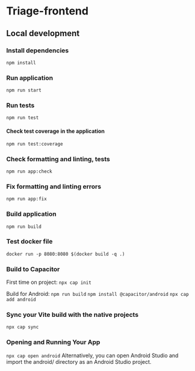 # Triage-frontend

## Local development

### Install dependencies
`npm install`

### Run application
`npm run start`

### Run tests
`npm run test`

#### Check test coverage in the application
`npm run test:coverage`

### Check formatting and linting, tests
`npm run app:check`

### Fix formatting and linting errors
`npm run app:fix`

### Build application
`npm run build`

### Test docker file
`docker run -p 8080:8080 $(docker build -q .)`


### Build to Capacitor
First time on project:
`npx cap init`

Build for Android:
`npm run build`
`npm install @capacitor/android`
`npx cap add android`

### Sync your Vite build with the native projects
`npx cap sync`

### Opening and Running Your App
`npx cap open android`
Alternatively, you can open Android Studio and import the android/ directory as an Android Studio project.

